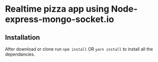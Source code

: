 # Realtime pizza app using Node-express-mongo-socket.io





## Installation 
After download or clone run `npm install` OR `yarn install` to install all the dependancies.

